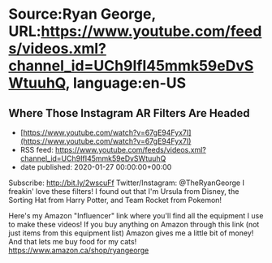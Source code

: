 # Source:Ryan George, URL:https://www.youtube.com/feeds/videos.xml?channel_id=UCh9IfI45mmk59eDvSWtuuhQ, language:en-US

## Where Those Instagram AR Filters Are Headed
 - [https://www.youtube.com/watch?v=67gE94Fyx7I](https://www.youtube.com/watch?v=67gE94Fyx7I)
 - RSS feed: https://www.youtube.com/feeds/videos.xml?channel_id=UCh9IfI45mmk59eDvSWtuuhQ
 - date published: 2020-01-27 00:00:00+00:00

Subscribe: http://bit.ly/2wscuFf
Twitter/Instagram: @TheRyanGeorge
I freakin' love these filters! I found out that I'm Ursula from Disney, the Sorting Hat from Harry Potter, and Team Rocket from Pokemon!

 Here's my Amazon "Influencer" link where you'll find all the equipment I use to make these videos! If you buy anything on Amazon through this link (not just items from this equipment list) Amazon gives me a little bit of money! And that lets me buy food for my cats!
https://www.amazon.ca/shop/ryangeorge

